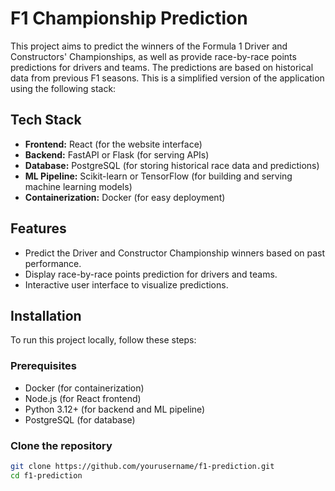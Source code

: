 # F1 Championship Prediction

This project aims to predict the winners of the Formula 1 Driver and Constructors' Championships, as well as provide race-by-race points predictions for drivers and teams. The predictions are based on historical data from previous F1 seasons. This is a simplified version of the application using the following stack:

## Tech Stack

- **Frontend:** React (for the website interface)
- **Backend:** FastAPI or Flask (for serving APIs)
- **Database:** PostgreSQL (for storing historical race data and predictions)
- **ML Pipeline:** Scikit-learn or TensorFlow (for building and serving machine learning models)
- **Containerization:** Docker (for easy deployment)

## Features

- Predict the Driver and Constructor Championship winners based on past performance.
- Display race-by-race points prediction for drivers and teams.
- Interactive user interface to visualize predictions.

## Installation

To run this project locally, follow these steps:

### Prerequisites

- Docker (for containerization)
- Node.js (for React frontend)
- Python 3.12+ (for backend and ML pipeline)
- PostgreSQL (for database)

### Clone the repository

```bash
git clone https://github.com/yourusername/f1-prediction.git
cd f1-prediction


